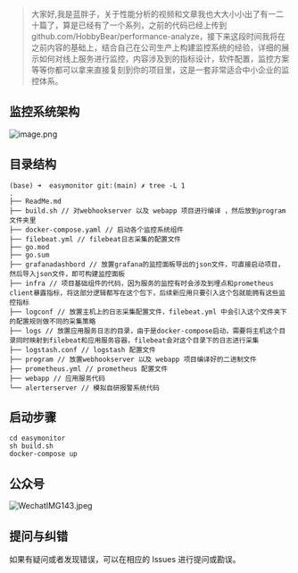 

>大家好,我是蓝胖子，关于性能分析的视频和文章我也大大小小出了有一二十篇了，算是已经有了一个系列，之前的代码已经上传到github.com/HobbyBear/performance-analyze，接下来这段时间我将在之前内容的基础上，结合自己在公司生产上构建监控系统的经验，详细的展示如何对线上服务进行监控，内容涉及到的指标设计，软件配置，监控方案等等你都可以拿来直接复刻到你的项目里，这是一套非常适合中小企业的监控体系。

## 监控系统架构

![image.png](https://s2.loli.net/2023/07/24/sApQNvodkEaW6Jx.png)

## 目录结构

```shell
(base) ➜  easymonitor git:(main) ✗ tree -L 1
.
├── ReadMe.md
├── build.sh // 对webhookserver 以及 webapp 项目进行编译 ，然后放到program文件夹里
├── docker-compose.yaml // 启动各个监控系统组件
├── filebeat.yml // filebeat日志采集的配置文件
├── go.mod
├── go.sum
├── grafanadashbord // 放置grafana的监控面板导出的json文件，可直接启动项目，然后导入json文件，即可构建监控面板
├── infra // 项目基础组件的代码，因为服务的监控有时会涉及到埋点和prometheus client暴露指标，将这部分逻辑都写在这个包下，后续新应用只要引入这个包就能拥有这些监控指标
├── logconf // 放置主机上的日志采集配置文件，filebeat.yml 中会引入这个文件夹下的配置规则做不同的采集策略
├── logs // 放置应用服务日志的目录，由于是docker-compose启动，需要将主机这个目录同时映射到filebeat和应用服务容器，filebeat会对这个目录下的日志进行采集
├── logstash.conf // logstash 配置文件
├── program // 放置webhookserver 以及 webapp 项目编译好的二进制文件
├── prometheus.yml // prometheus 配置文件
├── webapp // 应用服务代码
└── alerterserver // 模拟自研报警系统代码
```

## 启动步骤

```shell
cd easymonitor
sh build.sh 
docker-compose up 
```

## 公众号

![WechatIMG143.jpeg](https://s2.loli.net/2023/04/12/QzqyFU6tjAxKame.jpg)


## 提问与纠错
如果有疑问或者发现错误，可以在相应的 Issues 进行提问或勘误。
